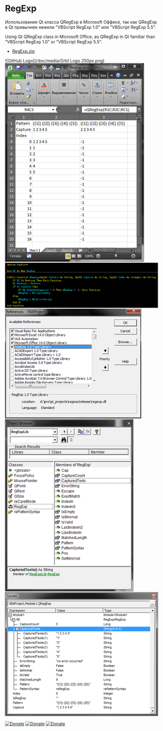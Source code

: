 # RegExp

Использование Qt класса QRegExp в Microsoft Оффисе, так как QRegExp в Qt привычнее нежели "VBScript RegExp 1.0" или "VBScript RegExp 5.5".

Using Qt QRegExp class in Microsoft Office, as QRegExp in Qt familiar than "VBScript RegExp 1.0" or "VBScript RegExp 5.5".

* [RegExp.zip](/bin/RegExp.zip)

![GitHub Logo](/doc/media/Grbl Logo 250px.png)
![Excel sheet formula](/img/Pic(1).PNG)
![VBA code](/img/Pic(2).PNG)
![VBA References](/img/Pic(3).PNG)
![VBA Ogject Browser](/img/Pic(4).PNG)
![VBA Locals](/img/Pic(5).PNG)

[![Donate](https://money.yandex.ru/b/_/qTOToHuhW55WKrD_UAZ0KUl6PiI.svg)](https://money.yandex.ru/quickpay/shop-widget?account=41001660660552&quickpay=shop&payment-type-choice=on&mobile-payment-type-choice=on&writer=seller&targets=%D0%9F%D0%BE%D0%B6%D0%B5%D1%80%D1%82%D0%B2%D0%BE%D0%B2%D0%B0%D0%BD%D0%B8%D0%B5&default-sum=&button-text=03&successURL=)
[![Donate](https://www.paypalobjects.com/en_US/i/btn/btn_donate_LG.gif)](https://www.paypal.com/cgi-bin/webscr?cmd=_s-xclick&hosted_button_id=7RPR86Q958RPY)
[![Donate](https://www.paypalobjects.com/ru_RU/RU/i/btn/btn_donate_LG.gif)](https://www.paypal.com/cgi-bin/webscr?cmd=_s-xclick&hosted_button_id=GQMPNYHH3PC68)

